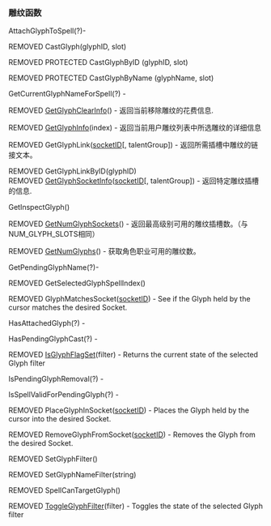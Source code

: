 ### 雕纹函数

AttachGlyphToSpell\(?\)-

REMOVED CastGlyph\(glyphID, slot\)

REMOVED PROTECTED CastGlyphByID \(glyphID, slot\)

REMOVED PROTECTED CastGlyphByName \(glyphName, slot\)

GetCurrentGlyphNameForSpell\(?\) -

REMOVED [GetGlyphClearInfo](https://wow.gamepedia.com/API_GetGlyphClearInfo)\(\) - 返回当前移除雕纹的花费信息.

REMOVED [GetGlyphInfo](https://wow.gamepedia.com/API_GetGlyphInfo)\(index\) - 返回当前用户雕纹列表中所选雕纹的详细信息

REMOVED GetGlyphLink\([socketID](https://wow.gamepedia.com/Glyph_SocketID)\[, talentGroup\]\) - 返回所需插槽中雕纹的链接文本。

REMOVED GetGlyphLinkByID\(glyphID\)  
REMOVED [GetGlyphSocketInfo](https://wow.gamepedia.com/API_GetGlyphSocketInfo)\([socketID](https://wow.gamepedia.com/Glyph_SocketID)\[, talentGroup\]\) - 返回特定雕纹插槽的信息.

GetInspectGlyph\(\)

REMOVED [GetNumGlyphSockets](https://wow.gamepedia.com/API_GetNumGlyphSockets)\(\) - 返回最高级别可用的雕纹插槽数。（与NUM\_GLYPH\_SLOTS相同）

REMOVED [GetNumGlyphs](https://wow.gamepedia.com/API_GetNumGlyphs)\(\) - 获取角色职业可用的雕纹数。

GetPendingGlyphName\(?\)-

REMOVED GetSelectedGlyphSpellIndex\(\)

REMOVED GlyphMatchesSocket\([socketID](https://wow.gamepedia.com/Glyph_SocketID)\) - See if the Glyph held by the cursor matches the desired Socket.

HasAttachedGlyph\(?\) -

HasPendingGlyphCast\(?\) -

REMOVED [IsGlyphFlagSet](https://wow.gamepedia.com/API_IsGlyphFlagSet)\(filter\) - Returns the current state of the selected Glyph filter

IsPendingGlyphRemoval\(?\) -

IsSpellValidForPendingGlyph\(?\) -

REMOVED PlaceGlyphInSocket\([socketID](https://wow.gamepedia.com/Glyph_SocketID)\) - Places the Glyph held by the cursor into the desired Socket.

REMOVED RemoveGlyphFromSocket\([socketID](https://wow.gamepedia.com/Glyph_SocketID)\) - Removes the Glyph from the desired Socket.

REMOVED SetGlyphFilter\(\)

REMOVED SetGlyphNameFilter\(string\)

REMOVED SpellCanTargetGlyph\(\)

REMOVED [ToggleGlyphFilter](https://wow.gamepedia.com/API_ToggleGlyphFilter)\(filter\) - Toggles the state of the selected Glyph filter

